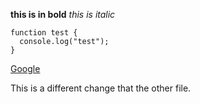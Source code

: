 **this is in bold**
*this is italic*
```
function test {
  console.log("test");
}
```
[Google](www.google.com)

This is a different change that the other file.